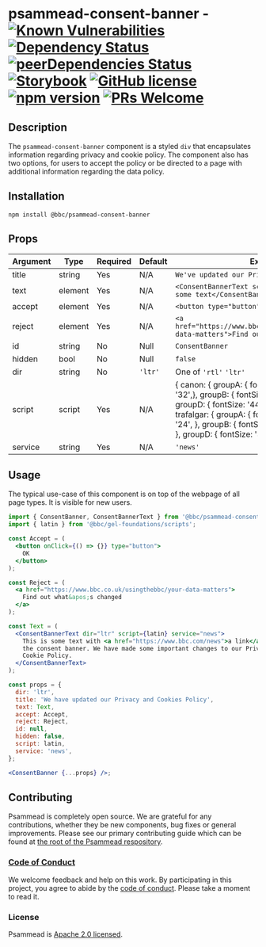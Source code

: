 # psammead-consent-banner - [![Known Vulnerabilities](https://snyk.io/test/github/bbc/psammead/badge.svg?targetFile=packages%2Fcomponents%2Fpsammead-consent-banner%2Fpackage.json)](https://snyk.io/test/github/bbc/psammead?targetFile=packages%2Fcomponents%2Fpsammead-consent-banner%2Fpackage.json) [![Dependency Status](https://david-dm.org/bbc/psammead.svg?path=packages/components/psammead-consent-banner)](https://david-dm.org/bbc/psammead?path=packages/components/psammead-consent-banner) [![peerDependencies Status](https://david-dm.org/bbc/psammead/peer-status.svg?path=packages/components/psammead-consent-banner)](https://david-dm.org/bbc/psammead?path=packages/components/psammead-consent-banner&type=peer) [![Storybook](https://raw.githubusercontent.com/storybooks/brand/master/badge/badge-storybook.svg?sanitize=true)](https://bbc.github.io/psammead/?path=/story/consent-banner--default) [![GitHub license](https://img.shields.io/badge/license-Apache%202.0-blue.svg)](https://github.com/bbc/psammead/blob/latest/LICENSE) [![npm version](https://img.shields.io/npm/v/@bbc/psammead-consent-banner.svg)](https://www.npmjs.com/package/@bbc/psammead-consent-banner) [![PRs Welcome](https://img.shields.io/badge/PRs-welcome-brightgreen.svg)](https://github.com/bbc/psammead/blob/latest/CONTRIBUTING.md)

## Description

The `psammead-consent-banner` component is a styled `div` that encapsulates information regarding privacy and cookie policy. The component also has two options, for users to accept the policy or be directed to a page with additional information regarding the data policy.

<!-- ### When not to use this component -->

## Installation

`npm install @bbc/psammead-consent-banner`

## Props

<!-- prettier-ignore -->
| Argument | Type | Required | Default | Example |
| -------- | ---- | -------- | ------- | --------|
| title | string | Yes | N/A | `We've updated our Privacy and Cookies Policy` |
| text | element | Yes | N/A | `<ConsentBannerText script={script}> This is some text</ConsentBannerText>` |
| accept | element | Yes | N/A | `<button type="button">Accept</button>` |
| reject | element | Yes | N/A | `<a href="https://www.bbc.co.uk/usingthebbc/your-data-matters">Find out what's changed</a>` |
| id | string | No | Null | `ConsentBanner` |
| hidden | bool | No | Null | `false` |
| dir | string | No | `'ltr'` | One of `'rtl'` `'ltr'` |
| script | script | Yes | N/A | { canon: { groupA: { fontSize: '28', lineHeight: '32',}, groupB: { fontSize: '32', lineHeight: '36', }, groupD: { fontSize: '44', lineHeight: '48', }, }, trafalgar: { groupA: { fontSize: '20', lineHeight: '24', }, groupB: { fontSize: '24', lineHeight: '28', }, groupD: { fontSize: '32', lineHeight: '36', }, }, } |
| service | string | Yes | N/A | `'news'` |

## Usage

The typical use-case of this component is on top of the webpage of all page types. It is visible for new users.

```jsx
import { ConsentBanner, ConsentBannerText } from '@bbc/psammead-consent-banner';
import { latin } from '@bbc/gel-foundations/scripts';

const Accept = (
  <button onClick={() => {}} type="button">
    OK
  </button>
);

const Reject = (
  <a href="https://www.bbc.co.uk/usingthebbc/your-data-matters">
    Find out what&apos;s changed
  </a>
);

const Text = (
  <ConsentBannerText dir="ltr" script={latin} service="news">
    This is some text with <a href="https://www.bbc.com/news">a link</a> inside
    the consent banner. We have made some important changes to our Privacy and
    Cookie Policy.
  </ConsentBannerText>
);

const props = {
  dir: 'ltr',
  title: 'We have updated our Privacy and Cookies Policy',
  text: Text,
  accept: Accept,
  reject: Reject,
  id: null,
  hidden: false,
  script: latin,
  service: 'news',
};

<ConsentBanner {...props} />;
```

<!-- ## Accessibility notes -->

<!-- ## Roadmap -->

<!-- ## Additional notes -->

## Contributing

Psammead is completely open source. We are grateful for any contributions, whether they be new components, bug fixes or general improvements. Please see our primary contributing guide which can be found at [the root of the Psammead respository](https://github.com/bbc/psammead/blob/latest/CONTRIBUTING.md).

### [Code of Conduct](https://github.com/bbc/psammead/blob/latest/CODE_OF_CONDUCT.md)

We welcome feedback and help on this work. By participating in this project, you agree to abide by the [code of conduct](https://github.com/bbc/psammead/blob/latest/CODE_OF_CONDUCT.md). Please take a moment to read it.

### License

Psammead is [Apache 2.0 licensed](https://github.com/bbc/psammead/blob/latest/LICENSE).
